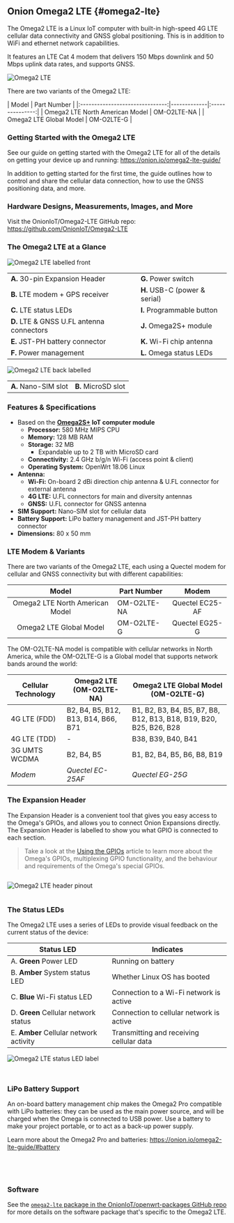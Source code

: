 ## Onion Omega2 LTE {#omega2-lte}

The Omega2 LTE is a Linux IoT computer with built-in high-speed 4G LTE cellular data connectivity and GNSS global positioning. This is in addition to WiFi and ethernet network capabilities.

It features an LTE Cat 4 modem that delivers 150 Mbps downlink and 50 Mbps uplink data rates, and supports GNSS.

![Omega2 LTE](https://raw.githubusercontent.com/OnionIoT/Onion-Docs/master/Omega2/Documentation/Hardware-Overview/img/O2LTE-cover.png)

There are two variants of the Omega2 LTE:

|              Model              | Part Number |
|:-------------------------------:|-------------|:---------------:|
| Omega2 LTE North American Model | OM-O2LTE-NA | 
| Omega2 LTE Global Model         | OM-O2LTE-G  |

### Getting Started with the Omega2 LTE

See our guide on getting started with the Omega2 LTE for all of the details on getting your device up and running: https://onion.io/omega2-lte-guide/

In addition to getting started for the first time, the guide outlines how to control and share the cellular data connection, how to use the GNSS positioning data, and more.

### Hardware Designs, Measurements, Images, and More

Visit the OnionIoT/Omega2-LTE GitHub repo: https://github.com/OnionIoT/Omega2-LTE

### The Omega2 LTE at a Glance

![Omega2 LTE labelled front](https://raw.githubusercontent.com/OnionIoT/Onion-Docs/master/Omega2/Documentation/Hardware-Overview/img/onion-omega2-lte-front-labelled.jpg)

|     |     |
|-----|-----|
| **A.** 30-pin Expansion Header  | **G.** Power switch |
| **B.** LTE modem + GPS receiver | **H.** USB-C (power & serial) |
| **C.** LTE status LEDs | **I.** Programmable button |
| **D.** LTE & GNSS U.FL antenna connectors  | **J.** Omega2S+ module  |
| **E.** JST-PH battery connector | **K.** Wi-Fi chip antenna  | 
| **F.** Power management | **L.** Omega status LEDs  |

![Omega2 LTE back labelled](https://raw.githubusercontent.com/OnionIoT/Onion-Docs/master/Omega2/Documentation/Hardware-Overview/img/onion-omega2-lte-back01-labelled.jpg)

|     |     |
|-----|-----|
| **A.** Nano-SIM slot  | **B.** MicroSD slot  |

### Features & Specifications

* Based on the **[Omega2S+](https://onion.io/omega2s/) IoT computer module**  
    * **Processor:** 580 MHz MIPS CPU  
    * **Memory:** 128 MB RAM  
    * **Storage:** 32 MB  
        * Expandable up to 2 TB with MicroSD card
    * **Connectivity:** 2.4 GHz b/g/n Wi-Fi (access point & client)  
    * **Operating System:** OpenWrt 18.06 Linux  
* **Antenna:**
    *  **Wi-Fi:** On-board 2 dBi direction chip antenna & U.FL connector for external antenna
    * **4G LTE:** U.FL connectors for main and diversity antennas
    * **GNSS:** U.FL connector for GNSS antenna
* **SIM Support:** Nano-SIM slot for cellular data
* **Battery Support:** LiPo battery management and JST-PH battery connector
* **Dimensions:** 80 x 50 mm

### LTE Modem & Variants

There are two variants of the Omega2 LTE, each using a Quectel modem for cellular and GNSS connectivity but with different capabilities:

|              Model              | Part Number |      Modem      |
|:-------------------------------:|-------------|:---------------:|
| Omega2 LTE North American Model | OM-O2LTE-NA | Quectel EC25-AF |
| Omega2 LTE Global Model         | OM-O2LTE-G  | Quectel EG25-G  |

The OM-O2LTE-NA model is compatible with cellular networks in North America, while the OM-O2LTE-G is a Global model that supports network bands around the world: 

| Cellular Technology | Omega2 LTE (OM-O2LTE-NA) | Omega2 LTE Global Model (OM-O2LTE-G) |
| -- | -- | -- |
| 4G LTE (FDD) | B2, B4, B5, B12, B13, B14, B66, B71 | B1, B2, B3, B4, B5, B7, B8, B12, B13, B18, B19, B20, B25, B26, B28 |
| 4G LTE (TDD) | - | B38, B39, B40, B41 |
| 3G UMTS WCDMA | B2, B4, B5 | B1, B2, B4, B5, B6, B8, B19 |
| *Modem* | *Quectel EC-25AF* | *Quectel EG-25G* | 



### The Expansion Header

The Expansion Header is a convenient tool that gives you easy access to the Omega's GPIOs, and allows you to connect Onion Expansions directly. The Expansion Header is labelled to show you what GPIO is connected to each section.

> Take a look at the [Using the GPIOs](https://docs.onion.io/omega2-docs/using-gpios.html#important-special-gpios) article to learn more about the Omega's GPIOs, multiplexing GPIO functionality, and the behaviour and requirements of the Omega's special GPIOs.

<!-- expansion header pinout intro -->
```{r child = '../shared/Hardware-Overview-Component-01-expansion-header-pinout-intro.md'}
```

![Omega2 LTE header pinout](https://raw.githubusercontent.com/OnionIoT/Onion-Docs/master/Omega2/Documentation/Hardware-Overview/img/omega2-lte-expansion-header-pinout-1.png)

<!-- operating system -->
```{r child = '../shared/Hardware-Overview-Component-90-Omega-operating-system.md'}
```

### The Status LEDs

The Omega2 LTE uses a series of LEDs to provide visual feedback on the current status of the device:

| Status LED                          | Indicates                                |
|-------------------------------------|------------------------------------------|
| A. **Green** Power LED                 | Running on battery                       |
| B. **Amber** System status LED         | Whether Linux OS has booted              |
| C. **Blue** Wi-Fi status LED           | Connection to a Wi-Fi network is active  |
| D. **Green** Cellular network status   | Connection to cellular network is active |
| E. **Amber** Cellular network activity | Transmitting and receiving cellular data |

![Omega2 LTE status LED label](https://raw.githubusercontent.com/OnionIoT/Onion-Docs/master/Omega2/Documentation/Hardware-Overview/img/onion-omega2-lte-led-labelled.jpg)


<!-- USB-C Port -->
```{r child = '../shared/Hardware-Overview-Component-1A-USB-C-Port.md'}
```

<!-- USB-to-Serial -->
```{r child = '../shared/Hardware-Overview-Component-2A-USB-C-to-Serial.md'}
```

### LiPo Battery Support

An on-board battery management chip makes the Omega2 Pro compatible with LiPo batteries: they can be used as the main power source, and will be charged when the Omega is connected to USB power. Use a battery to make your project portable, or to act as a back-up power supply.

Learn more about the Omega2 Pro and batteries: https://onion.io/omega2-lte-guide/#battery

<!-- Power Switch -->
```{r child = '../shared/Hardware-Overview-Component-4-Power-Switch.md'}
```

<!-- Reset Button -->
```{r child = '../shared/Hardware-Overview-Component-0-Reset-Button.md'}
```

<!-- wifi antenna -->
```{r child = '../shared/Hardware-Overview-Component-92-Omega-smt-antenna.md'}
```

<!-- u.fl connector -->
```{r child = '../shared/Hardware-Overview-Component-93-Omega-ufl-connector.md'}
```

### Software 

See the [`omega2-lte` package in the OnionIoT/openwrt-packages GitHub repo](https://github.com/OnionIoT/OpenWRT-Packages/tree/openwrt-18.06/omega2-lte#omega2-lte-base-package) for more details on the software package that's specific to the Omega2 LTE.
